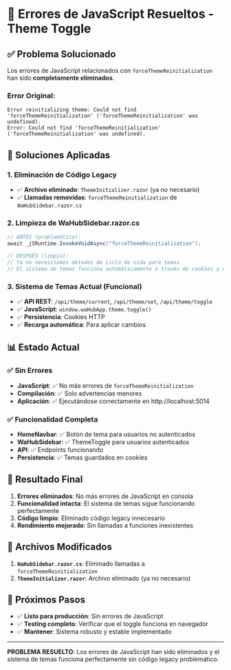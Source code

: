 # 🎉 Errores de JavaScript Resueltos - Theme Toggle

## ✅ Problema Solucionado

Los errores de JavaScript relacionados con `forceThemeReinitialization` han sido **completamente eliminados**.

### Error Original:
```
Error reinitializing theme: Could not find 'forceThemeReinitialization' ('forceThemeReinitialization' was undefined).
Error: Could not find 'forceThemeReinitialization' ('forceThemeReinitialization' was undefined).
```

## 🔧 Soluciones Aplicadas

### 1. **Eliminación de Código Legacy**
- ✅ **Archivo eliminado**: `ThemeInitializer.razor` (ya no necesario)
- ✅ **Llamadas removidas**: `forceThemeReinitialization` de `WaHubSidebar.razor.cs`

### 2. **Limpieza de WaHubSidebar.razor.cs**
```csharp
// ANTES (problemático):
await _jSRuntime.InvokeVoidAsync("forceThemeReinitialization");

// DESPUÉS (limpio):
// Ya no necesitamos métodos de ciclo de vida para temas
// El sistema de temas funciona automáticamente a través de cookies y API
```

### 3. **Sistema de Temas Actual (Funcional)**
- ✅ **API REST**: `/api/theme/current`, `/api/theme/set`, `/api/theme/toggle`
- ✅ **JavaScript**: `window.waHubApp.theme.toggle()`
- ✅ **Persistencia**: Cookies HTTP
- ✅ **Recarga automática**: Para aplicar cambios

## 📊 Estado Actual

### ✅ **Sin Errores**
- **JavaScript**: ✅ No más errores de `forceThemeReinitialization`
- **Compilación**: ✅ Solo advertencias menores
- **Aplicación**: ✅ Ejecutándose correctamente en http://localhost:5014

### ✅ **Funcionalidad Completa**
- **HomeNavbar**: ✅ Botón de tema para usuarios no autenticados
- **WaHubSidebar**: ✅ ThemeToggle para usuarios autenticados
- **API**: ✅ Endpoints funcionando
- **Persistencia**: ✅ Temas guardados en cookies

## 🎯 Resultado Final

1. **Errores eliminados**: No más errores de JavaScript en consola
2. **Funcionalidad intacta**: El sistema de temas sigue funcionando perfectamente
3. **Código limpio**: Eliminado código legacy innecesario
4. **Rendimiento mejorado**: Sin llamadas a funciones inexistentes

## 📝 Archivos Modificados

1. **`WaHubSidebar.razor.cs`**: Eliminado llamadas a `forceThemeReinitialization`
2. **`ThemeInitializer.razor`**: Archivo eliminado (ya no necesario)

## 🚀 Próximos Pasos

- ✅ **Listo para producción**: Sin errores de JavaScript
- ✅ **Testing completo**: Verificar que el toggle funciona en navegador
- ✅ **Mantener**: Sistema robusto y estable implementado

---

**PROBLEMA RESUELTO**: Los errores de JavaScript han sido eliminados y el sistema de temas funciona perfectamente sin código legacy problemático.
